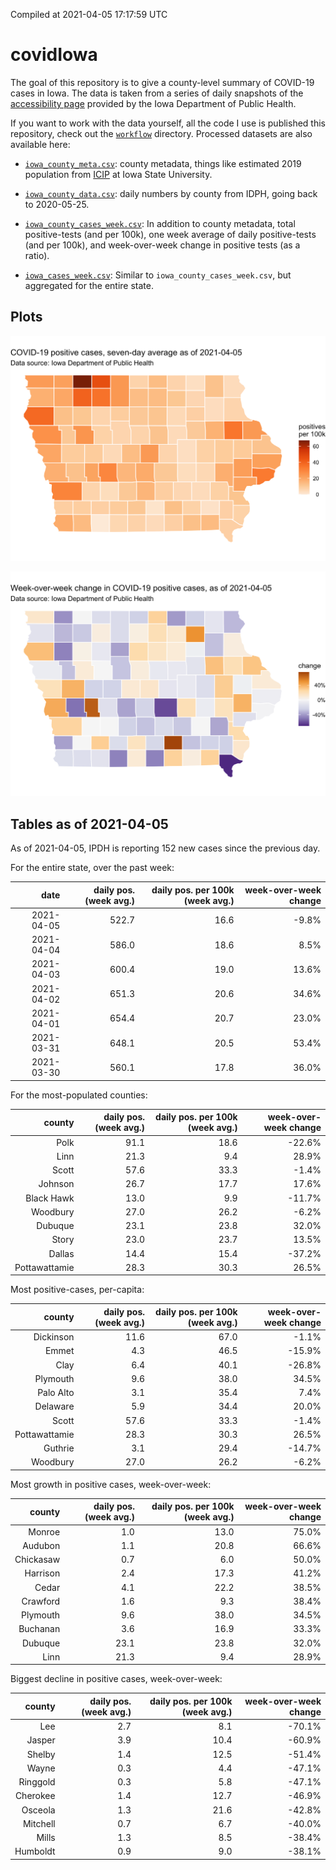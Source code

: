 Compiled at 2021-04-05 17:17:59 UTC

<!-- README.md is generated from README.Rmd. Please edit that file -->

# covidIowa

<!-- badges: start -->

<!-- badges: end -->

The goal of this repository is to give a county-level summary of
COVID-19 cases in Iowa. The data is taken from a series of daily
snapshots of the [accessibility
page](https://coronavirus.iowa.gov/pages/access) provided by the Iowa
Department of Public Health.

If you want to work with the data yourself, all the code I use is
published this repository, check out the [`workflow`](workflow)
directory. Processed datasets are also available here:

  - [`iowa_county_meta.csv`](https://raw.githubusercontent.com/ijlyttle/covidIowa/master/workflow/data/99-publish/iowa_county_meta.csv):
    county metadata, things like estimated 2019 population from
    [ICIP](https://www.icip.iastate.edu/tables/population/counties-estimates)
    at Iowa State University.

  - [`iowa_county_data.csv`](https://raw.githubusercontent.com/ijlyttle/covidIowa/master/workflow/data/99-publish/iowa_county_data.csv):
    daily numbers by county from IDPH, going back to 2020-05-25.

  - [`iowa_county_cases_week.csv`](https://raw.githubusercontent.com/ijlyttle/covidIowa/master/workflow/data/99-publish/iowa_county_data.csv):
    In addition to county metadata, total positive-tests (and per 100k),
    one week average of daily positive-tests (and per 100k), and
    week-over-week change in positive tests (as a ratio).

  - [`iowa_cases_week.csv`](https://raw.githubusercontent.com/ijlyttle/covidIowa/master/workflow/data/99-publish/iowa_cases_week.csv):
    Similar to `iowa_county_cases_week.csv`, but aggregated for the
    entire state.

## Plots

![](workflow/data/99-publish/iowa_cases.png)

![](workflow/data/99-publish/iowa_change.png)

## Tables as of 2021-04-05

As of 2021-04-05, IPDH is reporting 152 new cases since the previous
day.

For the entire state, over the past week:

|       date | daily pos. (week avg.) | daily pos. per 100k (week avg.) | week-over-week change |
| ---------: | ---------------------: | ------------------------------: | --------------------: |
| 2021-04-05 |                  522.7 |                            16.6 |                \-9.8% |
| 2021-04-04 |                  586.0 |                            18.6 |                  8.5% |
| 2021-04-03 |                  600.4 |                            19.0 |                 13.6% |
| 2021-04-02 |                  651.3 |                            20.6 |                 34.6% |
| 2021-04-01 |                  654.4 |                            20.7 |                 23.0% |
| 2021-03-31 |                  648.1 |                            20.5 |                 53.4% |
| 2021-03-30 |                  560.1 |                            17.8 |                 36.0% |

For the most-populated counties:

|        county | daily pos. (week avg.) | daily pos. per 100k (week avg.) | week-over-week change |
| ------------: | ---------------------: | ------------------------------: | --------------------: |
|          Polk |                   91.1 |                            18.6 |               \-22.6% |
|          Linn |                   21.3 |                             9.4 |                 28.9% |
|         Scott |                   57.6 |                            33.3 |                \-1.4% |
|       Johnson |                   26.7 |                            17.7 |                 17.6% |
|    Black Hawk |                   13.0 |                             9.9 |               \-11.7% |
|      Woodbury |                   27.0 |                            26.2 |                \-6.2% |
|       Dubuque |                   23.1 |                            23.8 |                 32.0% |
|         Story |                   23.0 |                            23.7 |                 13.5% |
|        Dallas |                   14.4 |                            15.4 |               \-37.2% |
| Pottawattamie |                   28.3 |                            30.3 |                 26.5% |

Most positive-cases, per-capita:

|        county | daily pos. (week avg.) | daily pos. per 100k (week avg.) | week-over-week change |
| ------------: | ---------------------: | ------------------------------: | --------------------: |
|     Dickinson |                   11.6 |                            67.0 |                \-1.1% |
|         Emmet |                    4.3 |                            46.5 |               \-15.9% |
|          Clay |                    6.4 |                            40.1 |               \-26.8% |
|      Plymouth |                    9.6 |                            38.0 |                 34.5% |
|     Palo Alto |                    3.1 |                            35.4 |                  7.4% |
|      Delaware |                    5.9 |                            34.4 |                 20.0% |
|         Scott |                   57.6 |                            33.3 |                \-1.4% |
| Pottawattamie |                   28.3 |                            30.3 |                 26.5% |
|       Guthrie |                    3.1 |                            29.4 |               \-14.7% |
|      Woodbury |                   27.0 |                            26.2 |                \-6.2% |

Most growth in positive cases, week-over-week:

|    county | daily pos. (week avg.) | daily pos. per 100k (week avg.) | week-over-week change |
| --------: | ---------------------: | ------------------------------: | --------------------: |
|    Monroe |                    1.0 |                            13.0 |                 75.0% |
|   Audubon |                    1.1 |                            20.8 |                 66.6% |
| Chickasaw |                    0.7 |                             6.0 |                 50.0% |
|  Harrison |                    2.4 |                            17.3 |                 41.2% |
|     Cedar |                    4.1 |                            22.2 |                 38.5% |
|  Crawford |                    1.6 |                             9.3 |                 38.4% |
|  Plymouth |                    9.6 |                            38.0 |                 34.5% |
|  Buchanan |                    3.6 |                            16.9 |                 33.3% |
|   Dubuque |                   23.1 |                            23.8 |                 32.0% |
|      Linn |                   21.3 |                             9.4 |                 28.9% |

Biggest decline in positive cases, week-over-week:

|   county | daily pos. (week avg.) | daily pos. per 100k (week avg.) | week-over-week change |
| -------: | ---------------------: | ------------------------------: | --------------------: |
|      Lee |                    2.7 |                             8.1 |               \-70.1% |
|   Jasper |                    3.9 |                            10.4 |               \-60.9% |
|   Shelby |                    1.4 |                            12.5 |               \-51.4% |
|    Wayne |                    0.3 |                             4.4 |               \-47.1% |
| Ringgold |                    0.3 |                             5.8 |               \-47.1% |
| Cherokee |                    1.4 |                            12.7 |               \-46.9% |
|  Osceola |                    1.3 |                            21.6 |               \-42.8% |
| Mitchell |                    0.7 |                             6.7 |               \-40.0% |
|    Mills |                    1.3 |                             8.5 |               \-38.4% |
| Humboldt |                    0.9 |                             9.0 |               \-38.1% |
